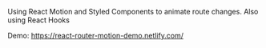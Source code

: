 Using React Motion and Styled Components to animate route changes.
Also using React Hooks

Demo: https://react-router-motion-demo.netlify.com/
